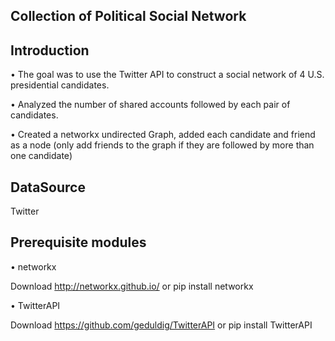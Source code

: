 ## Collection of Political Social Network

## Introduction

•	The goal was to use the Twitter API to construct a social network of 4 U.S. presidential candidates.

•	Analyzed the number of shared accounts followed by each pair of candidates.

•	Created a networkx undirected Graph, added each candidate and friend as a node (only add friends to the graph if they are followed by more than one candidate)

## DataSource

Twitter

## Prerequisite modules

• networkx

Download http://networkx.github.io/ or pip install networkx

• TwitterAPI

Download https://github.com/geduldig/TwitterAPI or pip install TwitterAPI
